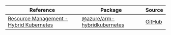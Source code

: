 | Reference | Package | Source |
|---|---|---|
|[Resource Management - Hybrid Kubernetes](arm-hybridkubernetes-readme.md)|[@azure/arm-hybridkubernetes](https://www.npmjs.com/package/@azure/arm-hybridkubernetes)|[GitHub](https://github.com/Azure/azure-sdk-for-js/blob/main/sdk/hybridkubernetes/arm-hybridkubernetes)|
